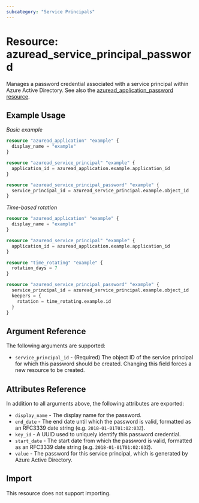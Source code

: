 ```yaml
---
subcategory: "Service Principals"
---
```


# Resource: azuread_service_principal_password

Manages a password credential associated with a service principal within Azure Active Directory. See also the [azuread_application_password resource](application_password.html).

## Example Usage

*Basic example*

```terraform
resource "azuread_application" "example" {
  display_name = "example"
}

resource "azuread_service_principal" "example" {
  application_id = azuread_application.example.application_id
}

resource "azuread_service_principal_password" "example" {
  service_principal_id = azuread_service_principal.example.object_id
}
```

*Time-based rotation*

```terraform
resource "azuread_application" "example" {
  display_name = "example"
}

resource "azuread_service_principal" "example" {
  application_id = azuread_application.example.application_id
}

resource "time_rotating" "example" {
  rotation_days = 7
}

resource "azuread_service_principal_password" "example" {
  service_principal_id = azuread_service_principal.example.object_id
  keepers = {
    rotation = time_rotating.example.id
  }
}
```


## Argument Reference

The following arguments are supported:

* `service_principal_id` - (Required) The object ID of the service principal for which this password should be created. Changing this field forces a new resource to be created.

## Attributes Reference

In addition to all arguments above, the following attributes are exported:

* `display_name` - The display name for the password.
* `end_date` - The end date until which the password is valid, formatted as an RFC3339 date string (e.g. `2018-01-01T01:02:03Z`).
* `key_id` - A UUID used to uniquely identify this password credential.
* `start_date` - The start date from which the password is valid, formatted as an RFC3339 date string (e.g. `2018-01-01T01:02:03Z`).
* `value` - The password for this service principal, which is generated by Azure Active Directory.

## Import

This resource does not support importing.
